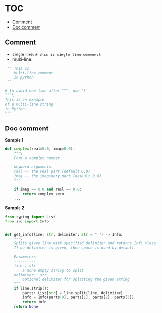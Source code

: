 # TOC
* [Comment](#Comment)
* [Doc comment](#Doc-comment)

## Comment
* single line: `# this is single line commenct`
* multi-line:
```python
''' This is 
    Multi-line comment 
    in python
'''

# to avoid new line after """, use '\'
"""\
This is an example
of a multi-line string
in Python.
""" 
```

## Doc comment
**Sample 1**
```python
def complex(real=0.0, imag=0.0):
    """\
    Form a complex number.

    Keyword arguments:
    real -- the real part (default 0.0)
    imag -- the imaginary part (default 0.0)
    """
    
    if imag == 0.0 and real == 0.0:
        return complex_zero
    ...
```

**Sample 2**
```python
from typing import List
from src import Info


def get_info(line: str, delimiter: str = " ") -> Info:
    """\
    Splits given line with specified delimiter and returns Info class.
    If no delimiter is given, then space is used by default.

    Parameters
    ----------
    line : str
        a none empty string to split
    delimiter : str
        optional delimiter for splitting the given string
    """
    if line.strip():
        parts: List[str] = line.split(line, delimiter)
        info = Info(parts[0], parts[1], parts[2], parts[3])
        return info
    return None
```
